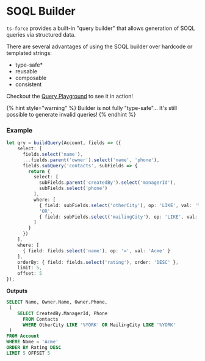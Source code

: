 # SOQL Builder

`ts-force`  provides a built-in "query builder" that allows generation of SOQL queries via structured data.  
  
There are several advantages of using the SOQL builder over hardcode or templated strings:

* type-safe\*
* reusable
* composable
* consistent

Checkout the [Query Playground](https://stackblitz.com/edit/ts-force-query-playground) to see it in action!

{% hint style="warning" %}
Builder is not fully "type-safe"... It's still possible to generate invalid queries!
{% endhint %}

### Example

```typescript
let qry = buildQuery(Account, fields => ({
    select: [
      fields.select('name'),
      ...fields.parent('owner').select('name', 'phone'),
      fields.subQuery('contacts', subFields => {
        return {
          select: [
            subFields.parent('createdBy').select('managerId'),
            subFields.select('phone')
          ],
          where: [
            { field: subFields.select('otherCity'), op: 'LIKE', val: '%YORK' },
            'OR',
            { field: subFields.select('mailingCity'), op: 'LIKE', val: '%YORK' }
          ]
        }
      })
    ],
    where: [
      { field: fields.select('name'), op: '=', val: 'Acme' }
    ],
    orderBy: { field: fields.select('rating'), order: 'DESC' },
    limit: 5,
    offset: 5
});
```

**Outputs**

```sql
SELECT Name, Owner.Name, Owner.Phone,
 (
    SELECT CreatedBy.ManagerId, Phone 
      FROM Contacts 
      WHERE OtherCity LIKE '%YORK' OR MailingCity LIKE '%YORK'
 )
FROM Account
WHERE Name = 'Acme'
ORDER BY Rating DESC
LIMIT 5 OFFSET 5
```

